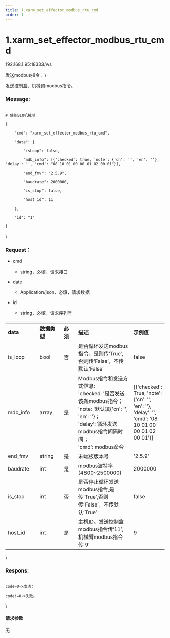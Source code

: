 ```yaml
---
title: 1.xarm_set_effector_modbus_rtu_cmd
order: 1
---
```

# 1.xarm\_set\_effector\_modbus\_rtu\_cmd



192.168.1.95:18333/ws



发送modbus指令：\

发送控制盒、机械臂modbus指令。



### Message:  



```

# 使能BIO机械爪

{

    "cmd": "xarm_set_effector_modbus_rtu_cmd",

    "data": {

        "isLoop": false,

        "mdb_info": [{'checked': true, 'note': {'cn': '', 'en': ''}, 'delay': '', 'cmd': "08 10 01 00 00 01 02 00 01"}],

        "end_fmv": "2.5.9",

        "baudrate": 2000000,

        "is_stop": false,

        "host_id": 11

    },

    "id": "1"

}

```



\





### Request：    



* cmd

  * string，必填，请求接口

* date

  * Application/json，必填，请求数据

* id

  * string，必填，请求序列号



<table data-header-hidden><thead><tr><th width="129"></th><th width="109"></th><th width="70"></th><th width="219"></th><th></th></tr></thead><tbody><tr><td><strong>data</strong></td><td><strong>数据类型</strong></td><td><strong>必须</strong></td><td><strong>描述</strong></td><td><strong>示例值</strong></td></tr><tr><td>is_loop</td><td>bool</td><td>否</td><td>是否循环发送modbus指令，是则传‘True’,否则传‘False’，不传默认‘False’</td><td>false</td></tr><tr><td>mdb_info</td><td>array</td><td>是</td><td>Modbus指令和发送方式信息:<br>'checked: '是否发送该条modbus指令；<br>'note: '默认填{'cn': '', 'en': ''}；<br>'delay': 循环发送modbus指令间隔时间；<br>'cmd': modbus命令</td><td>[{'checked': True, 'note': {'cn': '', 'en': ''}, 'delay': '', 'cmd': '08 10 01 00 00 01 02 00 01'}]</td></tr><tr><td>end_fmv</td><td>string</td><td>是</td><td>末端板版本号</td><td>'2.5.9'</td></tr><tr><td>baudrate</td><td>int</td><td>是</td><td>modbus波特率(4800~2500000)</td><td>2000000</td></tr><tr><td>is_stop</td><td>int</td><td>否</td><td>是否停止循环发送modbus指令,是传‘True’,否则传‘False’，不传默认‘True’</td><td>false</td></tr><tr><td>host_id</td><td>int</td><td>是</td><td>主机ID。发送控制盒modbus指令传‘11’,机械臂modbus指令传‘9’</td><td>9</td></tr></tbody></table>



\





### Respons:     



```

code=0->成功；

code!=0->失败。

```



\





#### 请求参数



无
